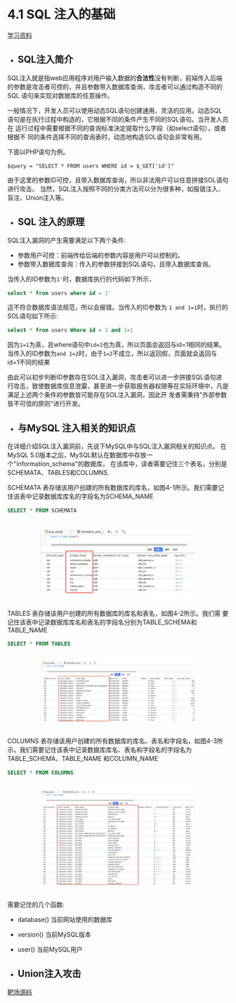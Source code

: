 # 4.1 SQL 注入的基础  
[学习资料](../../../code/web安全攻防资料)  

- ## SQL注入简介  

SQL注入就是指web应用程序对用户输入数据的**合法性**没有判断，前端传入后端
的参数是攻击者可控的，并且参数带入数据库查询，攻击者可以通过构造不同的SQL
语句来实现对数据库的任意操作。  

一般情况下，开发人员可以使用动态SQL语句创建通用、灵活的应用。动态SQL
语句是在执行过程中构造的，它根据不同的条件产生不同的SQL语句。当开发人员在
运行过程中需要根据不同的查询标准決定提取什么字段（如select语句），或者根据不
同的条件选择不同的查询表时，动态地构造SOL语句会非常有用。

下面以PHP语句为例。  
```shell
$query = "SELECT * FROM users WHERE id = $_GET['id']"  
```

由于这里的参数ID可控，且带入数据库查询，所以非法用户可以任意拼接SOL语句进行攻击。
当然，SQL注入按照不同的分类方法可以分为很多种，如报错注入、盲注、Union注入等。  

- ## SQL 注入的原理  

SQL注入漏洞的产生需要满足以下两个条件:  
- 参数用户可控：前端传给后端的参数内容是用户可以控制的。  
- 参数带入数据库查询：传入的参数拼接到SQL语句，且带入数据库查询。  


当传入的ID参数为`1'`时，数据库执行的代码如下所示，
```sql
select * from users where id = 1'
```
这不符合数据库语法规范，所以会报错。当传入的ID参数为 `1 and 1=1`时，执行的SOL语句如下所示:  
```sql
select * from users Where id = 1 and 1=1 
```
因为`1=1`为真，且where语句中`id=1`也为真，所以页面会返回与id=1相同的结果。
当传入的ID参数为`and 1=2`时，由于`1=2`不成立，所以返回假，页面就会返回与id=1不同的结果

由此可以初步判断ID参数存在SOL注入漏洞，攻击者可以进一步拼接SQL语句进
行攻击，致使数据库信息泄露，甚至进一步获取服务器权限等在实际环境中，凡是满足上述两个条件的参数皆可能存在SOL注入漏洞，因此开
发者需秉持"外部参数皆不可信的原则"进行开发。  

- ## 与MySQL 注入相关的知识点  
在详细介绍SQL注入漏洞前，先说下MySQL中与SQL注入漏洞相关的知识点。
在MySQL 5.0版本之后，MySQL默认在数据库中存放一个"information_schema"的数据库，
在该库中，读者需要记住三个表名，分别是SCHEMATA、TABLES和COLUMNS.  

SCHEMATA 表存储该用户创建的所有数据库的库名，如图4-1所示。我们需要记
住该表中记录数据库库名的字段名为SCHEMA_NAME  

```sql
SELECT * FROM SCHEMATA
```

<br>
<div align=center>
    <img src="../../../res/images/web/schemata.png" width="70%" height="70%" title="SCHEMATA"></img>  
</div>
<br>

TABLES 表存储该用户创建的所有数据库的库名和表名，如图4-2所示。我们需
要记住该表中记录数据库库名和表名的字段名分别为TABLE_SCHEMA和TABLE_NAME  
```sql
SELECT * FROM TABLES
```
<br>
<div align=center>
    <img src="../../../res/images/web/tables.png" width="70%" height="70%" title="TABLES"></img>  
</div>
<br>

COLUMNS 表存储该用户创建的所有数据库的库名、表名和字段名，如图4-3所
示。我们需要记住该表中记录数据库库名、表名和字段名的字段名为TABLE_SCHEMA、TABLE_NAME 和COLUMN_NAME
```sql
SELECT * FROM COLUMNS
```
<br>
<div align=center>
    <img src="../../../res/images/web/column.png" width="70%" height="70%" title="ftp work"></img>  
</div>
<br>

需要记住的几个函数:  
- database() 当前网站使用的数据库  
- version() 当前MySQL版本  
- user() 当前MySQL用户


- ## Union注入攻击 
[靶场源码](../../../code/web安全攻防资料/第四章/靶场源码/注入/union.php)  









